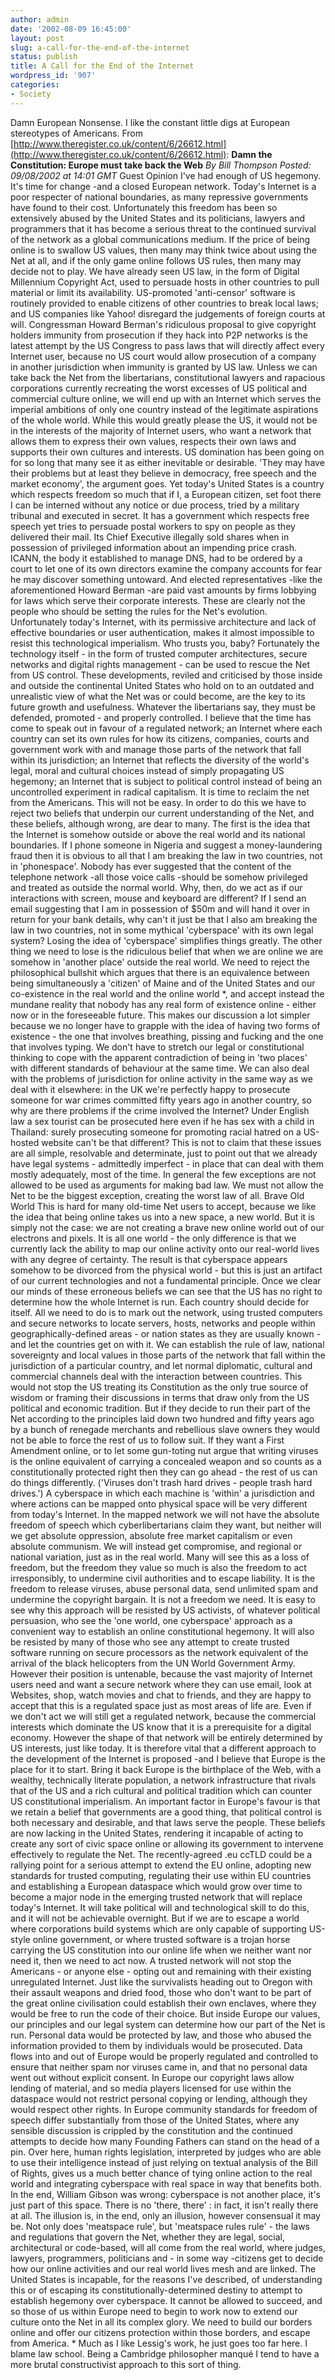 ```yaml
---
author: admin
date: '2002-08-09 16:45:00'
layout: post
slug: a-call-for-the-end-of-the-internet
status: publish
title: A Call for the End of the Internet
wordpress_id: '907'
categories:
- Society
---
```


Damn European Nonsense. I like the constant little digs at European
stereotypes of Americans. From
[http://www.theregister.co.uk/content/6/26612.html](http://www.theregister.co.uk/content/6/26612.html):
**Damn the Constitution: Europe must take back the Web** *By Bill
Thompson Posted: 09/08/2002 at 14:01 GMT* Guest Opinion I've had enough
of US hegemony. It's time for change -and a closed European network.
Today's Internet is a poor respecter of national boundaries, as many
repressive governments have found to their cost. Unfortunately this
freedom has been so extensively abused by the United States and its
politicians, lawyers and programmers that it has become a serious threat
to the continued survival of the network as a global communications
medium. If the price of being online is to swallow US values, then many
may think twice about using the Net at all, and if the only game online
follows US rules, then many may decide not to play. We have already seen
US law, in the form of Digital Millennium Copyright Act, used to
persuade hosts in other countries to pull material or limit its
availability. US-promoted 'anti-censor' software is routinely provided
to enable citizens of other countries to break local laws; and US
companies like Yahoo! disregard the judgements of foreign courts at
will. Congressman Howard Berman's ridiculous proposal to give copyright
holders immunity from prosecution if they hack into P2P networks is the
latest attempt by the US Congress to pass laws that will directly affect
every Internet user, because no US court would allow prosecution of a
company in another jurisdiction when immunity is granted by US law.
Unless we can take back the Net from the libertarians, constitutional
lawyers and rapacious corporations currently recreating the worst
excesses of US political and commercial culture online, we will end up
with an Internet which serves the imperial ambitions of only one country
instead of the legitimate aspirations of the whole world. While this
would greatly please the US, it would not be in the interests of the
majority of Internet users, who want a network that allows them to
express their own values, respects their own laws and supports their own
cultures and interests. US domination has been going on for so long that
many see it as either inevitable or desirable. 'They may have their
problems but at least they believe in democracy, free speech and the
market economy', the argument goes. Yet today's United States is a
country which respects freedom so much that if I, a European citizen,
set foot there I can be interned without any notice or due process,
tried by a military tribunal and executed in secret. It has a government
which respects free speech yet tries to persuade postal workers to spy
on people as they delivered their mail. Its Chief Executive illegally
sold shares when in possession of privileged information about an
impending price crash. ICANN, the body it established to manage DNS, had
to be ordered by a court to let one of its own directors examine the
company accounts for fear he may discover something untoward. And
elected representatives -like the aforementioned Howard Berman -are paid
vast amounts by firms lobbying for laws which serve their corporate
interests. These are clearly not the people who should be setting the
rules for the Net's evolution. Unfortunately today's Internet, with its
permissive architecture and lack of effective boundaries or user
authentication, makes it almost impossible to resist this technological
imperialism. Who trusts you, baby? Fortunately the technology itself -
in the form of trusted computer architectures, secure networks and
digital rights management - can be used to rescue the Net from US
control. These developments, reviled and criticised by those inside and
outside the continental United States who hold on to an outdated and
unrealistic view of what the Net was or could become, are the key to its
future growth and usefulness. Whatever the libertarians say, they must
be defended, promoted - and properly controlled. I believe that the time
has come to speak out in favour of a regulated network; an Internet
where each country can set its own rules for how its citizens,
companies, courts and government work with and manage those parts of the
network that fall within its jurisdiction; an Internet that reflects the
diversity of the world's legal, moral and cultural choices instead of
simply propagating US hegemony; an Internet that is subject to political
control instead of being an uncontrolled experiment in radical
capitalism. It is time to reclaim the net from the Americans. This will
not be easy. In order to do this we have to reject two beliefs that
underpin our current understanding of the Net, and these beliefs,
although wrong, are dear to many. The first is the idea that the
Internet is somehow outside or above the real world and its national
boundaries. If I phone someone in Nigeria and suggest a money-laundering
fraud then it is obvious to all that I am breaking the law in two
countries, not in 'phonespace'. Nobody has ever suggested that the
content of the telephone network -all those voice calls -should be
somehow privileged and treated as outside the normal world. Why, then,
do we act as if our interactions with screen, mouse and keyboard are
different? If I send an email suggesting that I am in possession of $50m
and will hand it over in return for your bank details, why can't it just
be that I also am breaking the law in two countries, not in some
mythical 'cyberspace' with its own legal system? Losing the idea of
'cyberspace' simplifies things greatly. The other thing we need to lose
is the ridiculous belief that when we are online we are somehow in
'another place' outside the real world. We need to reject the
philosophical bullshit which argues that there is an equivalence between
being simultaneously a 'citizen' of Maine and of the United States and
our co-existence in the real world and the online world \*, and accept
instead the mundane reality that nobody has any real form of existence
online - either now or in the foreseeable future. This makes our
discussion a lot simpler because we no longer have to grapple with the
idea of having two forms of existence - the one that involves breathing,
pissing and fucking and the one that involves typing. We don't have to
stretch our legal or constitutional thinking to cope with the apparent
contradiction of being in 'two places' with different standards of
behaviour at the same time. We can also deal with the problems of
jurisdiction for online activity in the same way as we deal with it
elsewhere: in the UK we're perfectly happy to prosecute someone for war
crimes committed fifty years ago in another country, so why are there
problems if the crime involved the Internet? Under English law a sex
tourist can be prosecuted here even if he has sex with a child in
Thailand: surely prosecuting someone for promoting racial hatred on a
US-hosted website can't be that different? This is not to claim that
these issues are all simple, resolvable and determinate, just to point
out that we already have legal systems - admittedly imperfect - in place
that can deal with them mostly adequately, most of the time. In general
the few exceptions are not allowed to be used as arguments for making
bad law. We must not allow the Net to be the biggest exception, creating
the worst law of all. Brave Old World This is hard for many old-time Net
users to accept, because we like the idea that being online takes us
into a new space, a new world. But it is simply not the case: we are not
creating a brave new online world out of our electrons and pixels. It is
all one world - the only difference is that we currently lack the
ability to map our online activity onto our real-world lives with any
degree of certainty. The result is that cyberspace appears somehow to be
divorced from the physical world - but this is just an artifact of our
current technologies and not a fundamental principle. Once we clear our
minds of these erroneous beliefs we can see that the US has no right to
determine how the whole Internet is run. Each country should decide for
itself. All we need to do is to mark out the network, using trusted
computers and secure networks to locate servers, hosts, networks and
people within geographically-defined areas - or nation states as they
are usually known - and let the countries get on with it. We can
establish the rule of law, national sovereignty and local values in
those parts of the network that fall within the jurisdiction of a
particular country, and let normal diplomatic, cultural and commercial
channels deal with the interaction between countries. This would not
stop the US treating its Constitution as the only true source of wisdom
or framing their discussions in terms that draw only from the US
political and economic tradition. But if they decide to run their part
of the Net according to the principles laid down two hundred and fifty
years ago by a bunch of renegade merchants and rebellious slave owners
they would not be able to force the rest of us to follow suit. If they
want a First Amendment online, or to let some gun-toting nut argue that
writing viruses is the online equivalent of carrying a concealed weapon
and so counts as a constitutionally protected right then they can go
ahead - the rest of us can do things differently. ('Viruses don't trash
hard drives - people trash hard drives.') A cyberspace in which each
machine is 'within' a jurisdiction and where actions can be mapped onto
physical space will be very different from today's Internet. In the
mapped network we will not have the absolute freedom of speech which
cyberlibertarians claim they want, but neither will we get absolute
oppression, absolute free market capitalism or even absolute communism.
We will instead get compromise, and regional or national variation, just
as in the real world. Many will see this as a loss of freedom, but the
freedom they value so much is also the freedom to act irresponsibly, to
undermine civil authorities and to escape liability. It is the freedom
to release viruses, abuse personal data, send unlimited spam and
undermine the copyright bargain. It is not a freedom we need. It is easy
to see why this approach will be resisted by US activists, of whatever
political persuasion, who see the 'one world, one cyberspace' approach
as a convenient way to establish an online constitutional hegemony. It
will also be resisted by many of those who see any attempt to create
trusted software running on secure processors as the network equivalent
of the arrival of the black helicopters from the UN World Government
Army. However their position is untenable, because the vast majority of
Internet users need and want a secure network where they can use email,
look at Websites, shop, watch movies and chat to friends, and they are
happy to accept that this is a regulated space just as most areas of
life are. Even if we don't act we will still get a regulated network,
because the commercial interests which dominate the US know that it is a
prerequisite for a digital economy. However the shape of that network
will be entirely determined by US interests, just like today. It is
therefore vital that a different approach to the development of the
Internet is proposed -and I believe that Europe is the place for it to
start. Bring it back Europe is the birthplace of the Web, with a
wealthy, technically literate population, a network infrastructure that
rivals that of the US and a rich cultural and political tradition which
can counter US constitutional imperialism. An important factor in
Europe's favour is that we retain a belief that governments are a good
thing, that political control is both necessary and desirable, and that
laws serve the people. These beliefs are now lacking in the United
States, rendering it incapable of acting to create any sort of civic
space online or allowing its government to intervene effectively to
regulate the Net. The recently-agreed .eu ccTLD could be a rallying
point for a serious attempt to extend the EU online, adopting new
standards for trusted computing, regulating their use within EU
countries and establishing a European dataspace which would grow over
time to become a major node in the emerging trusted network that will
replace today's Internet. It will take political will and technological
skill to do this, and it will not be achievable overnight. But if we are
to escape a world where corporations build systems which are only
capable of supporting US-style online government, or where trusted
software is a trojan horse carrying the US constitution into our online
life when we neither want nor need it, then we need to act now. A
trusted network will not stop the Americans - or anyone else - opting
out and remaining with their existing unregulated Internet. Just like
the survivalists heading out to Oregon with their assault weapons and
dried food, those who don't want to be part of the great online
civilisation could establish their own enclaves, where they would be
free to run the code of their choice. But inside Europe our values, our
principles and our legal system can determine how our part of the Net is
run. Personal data would be protected by law, and those who abused the
information provided to them by individuals would be prosecuted. Data
flows into and out of Europe would be properly regulated and controlled
to ensure that neither spam nor viruses came in, and that no personal
data went out without explicit consent. In Europe our copyright laws
allow lending of material, and so media players licensed for use within
the dataspace would not restrict personal copying or lending, although
they would respect other rights. In Europe community standards for
freedom of speech differ substantially from those of the United States,
where any sensible discussion is crippled by the constitution and the
continued attempts to decide how many Founding Fathers can stand on the
head of a pin. Over here, human rights legislation, interpreted by
judges who are able to use their intelligence instead of just relying on
textual analysis of the Bill of Rights, gives us a much better chance of
tying online action to the real world and integrating cyberspace with
real space in way that benefits both. In the end, William Gibson was
wrong: cyberspace is not another place, it's just part of this space.
There is no 'there, there' : in fact, it isn't really there at all. The
illusion is, in the end, only an illusion, however consensual it may be.
Not only does 'meatspace rule', but 'meatspace rules rule' - the laws
and regulations that govern the Net, whether they are legal, social,
architectural or code-based, will all come from the real world, where
judges, lawyers, programmers, politicians and - in some way -citizens
get to decide how our online activities and our real world lives mesh
and are linked. The United States is incapable, for the reasons I've
described, of understanding this or of escaping its
constitutionally-determined destiny to attempt to establish hegemony
over cyberspace. It cannot be allowed to succeed, and so those of us
within Europe need to begin to work now to extend our culture onto the
Net in all its complex glory. We need to build our borders online and
offer our citizens protection within those borders, and escape from
America. \* Much as I like Lessig's work, he just goes too far here. I
blame law school. Being a Cambridge philosopher manqué I tend to have a
more brutal constructivist approach to this sort of thing.
